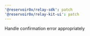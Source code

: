 ```yaml
---
'@reservoir0x/relay-sdk': patch
'@reservoir0x/relay-kit-ui': patch
---
```


Handle confirmation error appropriately
